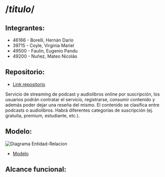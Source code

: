 # /*titulo*/

## **Integrantes:**  

- 46166 - Borelli, Hernán Darío
- 39715 - Coyle, Virginia Mariel
- 49500 - Faulin, Eugenio Pandu
- 49200 - Nuñez, Mateo Nicolás

## **Repositorio:**
- [Link repositorio](https://github.com/hdborelli/TP_DSW_CBFN)

Servicio de streaming de podcast y audiolibros online por suscripción, los usuarios podrán contratar el servicio, registrarse, consumir contenido y además poder dejar una reseña del mismo. El contenido se clasifica entre podcasts o audiolibros. Habrá diferentes categorías de suscripción (ej. gratuita, premium, estudiante, etc.). 

## **Modelo:**
![Diagrama Entidad-Relacion](https://github.com/hdborelli/TP_DSW_CBFN/blob/main/Assets/DER.jpg)

- [Modelo](https://drive.google.com/file/d/11ACZJqwl76ydJ1UTIr_Lcnx58QASBCiV/view?usp=drive_link)

## **Alcance funcional:**
